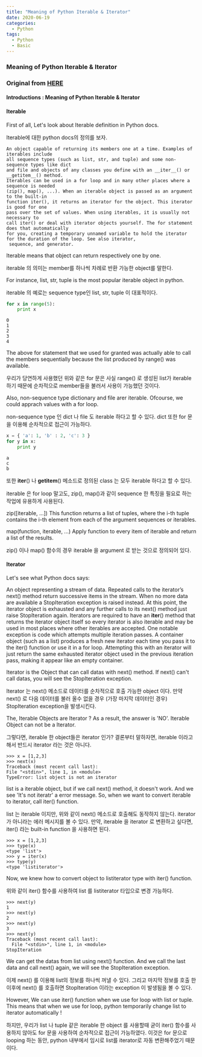 ```yaml
---
title: "Meaning of Python Iterable & Iterator"
date: 2020-06-19
categories:
  - Python
tags:
  - Python
  - Basic
---
```


### Meaning of Python Iterable & Iterator
### Original from [HERE](https://bluese05.tistory.com/55)


#### Introductions : Meaning of Python Iterable & Iterator

#### Iterable

First of all, Let's look about Iterable definition in Python docs.
 
Iterable에 대한 python docs의 정의를 보자.

```textmate
An object capable of returning its members one at a time. Examples of iterables include 
all sequence types (such as list, str, and tuple) and some non-sequence types like dict 
and file and objects of any classes you define with an __iter__() or __getitem__() method. 
Iterables can be used in a for loop and in many other places where a sequence is needed 
(zip(), map(), ...). When an iterable object is passed as an argument to the built-in 
function iter(), it returns an iterator for the object. This iterator is good for one 
pass over the set of values. When using iterables, it is usually not necessary to 
call iter() or deal with iterator objects yourself. The for statement does that automatically 
for you, creating a temporary unnamed variable to hold the iterator for the duration of the loop. See also iterator,
 sequence, and generator.
```

Iterable means that object can return respectively one by one.

iterable 의 의미는 member를 하나씩 차례로 반환 가능한 object를 말한다. 

For instance, list, str, tuple is the most popular iterable object in python.

iterable 의 예로는 sequence type인 list, str, tuple 이 대표적이다. 

```python
for x in range(5):
    print x
```
```shell script
0
1
2
3
4
```

The above for statement that we used for granted was actually able to call the members sequentially because the list produced by range() was available.

우리가 당연하게 사용했던 위와 같은 for 문은 사실 range() 로 생성된 list가 iterable 하기 때문에 순차적으로 member들을 불러서 사용이 가능했던 것이다. 

Also, non-sequence type dictionary and file arer iterable. Ofcourse, we could apprach values with a for loop.

non-sequence type 인 dict 나 file 도 iterable 하다고 할 수 있다. dict 또한 for 문을 이용해 순차적으로 접근이 가능하다. 

```python
x = { 'a': 1, 'b' : 2, 'c': 3 }
for y in x:
    print y
```

```shell script
a
c
b
```
또한 __iter__() 나 __getitem__() 메소드로 정의된 class 는 모두 iterable 하다고 할 수 있다.

iterable 은 for loop 말고도, zip(), map()과 같이 sequence 한 특징을 필요로 하는 작업에 유용하게 사용된다. 

zip([iterable, ...])
  This function returns a list of tuples, where the i-th tuple contains the i-th element from each of the argument sequences or iterables.

map(function, iterable, ...)
  Apply function to every item of iterable and return a list of the results.

zip() 이나 map() 함수의 경우 iterable 을 argument 로 받는 것으로 정의되어 있다.



#### Iterator 

Let's see what Python docs says:

An object representing a stream of data. Repeated calls to the iterator’s next() method return successive items in the stream. When no more data are available a StopIteration exception is raised instead. At this point, the iterator object is exhausted and any further calls to its next() method just raise StopIteration again. Iterators are required to have an __iter__() method that returns the iterator object itself so every iterator is also iterable and may be used in most places where other iterables are accepted. One notable exception is code which attempts multiple iteration passes. A container object (such as a list) produces a fresh new iterator each time you pass it to the iter() function or use it in a for loop. Attempting this with an iterator will just return the same exhausted iterator object used in the previous iteration pass, making it appear like an empty container.

Iterator is the Object that can call datas with next() method. If next() can't call datas, you will see the StopIteration exception.

Iterator 는 next() 메소드로 데이터를 순차적으로 호출 가능한 object 이다. 만약 next() 로 다음 데이터를 불러 올수  없을 경우 (가장 마지막 데이터인 경우) StopIteration exception을 발생시킨다. 

The, Iterable Objects are Iterator ?
As a result, the answer is 'NO'. Iterable Object can not be a Iterator.

그렇다면, iterable 한 object들은 iterator 인가?
결론부터 말하자면, iterable 이라고 해서 반드시 iterator 라는 것은 아니다. 

```shell script
>>> x = [1,2,3]
>>> next(x)
Traceback (most recent call last):
File "<stdin>", line 1, in <module>
TypeError: list object is not an iterator
```

list is a iterable object, but if we call next() method, it doesn't work. And we see 'It's not iteratr' a error message.
So, when we want to convert iterable to iterator, call iter() function.

list 는 iterable 이지만, 위와 같이 next() 메소드로 호출해도 동작하지 않는다. iterator 가 아니라는 에러 메시지를 볼 수 있다.
만약, iterable 을 iterator 로 변환하고 싶다면, iter() 라는 built-in function 을 사용하면 된다. 

```shell script
>>> x = [1,2,3]
>>> type(x)
<type 'list'>
>>> y = iter(x)
>>> type(y)
<type 'listiterator'>
```

Now, we knew how to convert object to listiterator type with iter() function.

위와 같이 iter() 함수를 사용하여 list 를 listiterator 타입으로 변경 가능하다. 

```shell script
>>> next(y)
1
>>> next(y)
2
>>> next(y)
3
>>> next(y)
Traceback (most recent call last):
  File "<stdin>", line 1, in <module>
StopIteration
```

We can get the datas from list using next() function. And we call the last data and call next() again, we will see the StopIteration exception.

이제 next() 를 이용해 list의 정보를 하나씩 꺼낼 수 있다. 그리고 마지막 정보를 호출 한 이후에 next() 를 호출하면 StopIteration 이라는 exception 이 발생됨을 볼 수 있다.

However, We can use iter() function when we use for loop with list or tuple. This means that when we use for loop, python temporarily change
list to iterator automatically !

하지만, 우리가 list 나 tuple 같은 iterable 한 object 를 사용할때 굳이 iter() 함수를 사용하지 않아도 for 문을 사용하여 순차적으로 접근이 가능하였다.
 이것은 for 문으로 looping 하는 동안, python 내부에서 임시로 list를 iterator로 자동 변환해주었기 때문이다.


